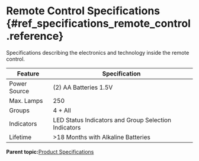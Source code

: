 # Remote Control Specifications {#ref_specifications_remote_control .reference}

Specifications describing the electronics and technology inside the remote control.

|Feature|Specification|
|-------|-------------|
|Power Source|\(2\) AA Batteries 1.5V|
|Max. Lamps|250|
|Groups|4 + All|
|Indicators|LED Status Indicators and Group Selection Indicators|
|Lifetime|\>18 Months with Alkaline Batteries|

**Parent topic:**[Product Specifications](ref_specifications_overview.md)

